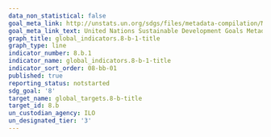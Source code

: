 ```yaml
---
data_non_statistical: false
goal_meta_link: http://unstats.un.org/sdgs/files/metadata-compilation/Metadata-Goal-8.pdf
goal_meta_link_text: United Nations Sustainable Development Goals Metadata (pdf 525kB)
graph_title: global_indicators.8-b-1-title
graph_type: line
indicator_number: 8.b.1
indicator_name: global_indicators.8-b-1-title
indicator_sort_order: 08-bb-01
published: true
reporting_status: notstarted
sdg_goal: '8'
target_name: global_targets.8-b-title
target_id: 8.b
un_custodian_agency: ILO
un_designated_tier: '3'
---
```

